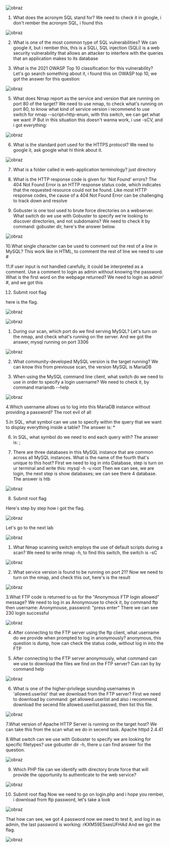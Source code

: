 ![obraz](https://github.com/Anogota/You-need-to-walk-before-you-can-run/assets/143951834/8ccfeabd-6654-4e8a-89f4-c3393769a709)

1. What does the acronym SQL stand for?
We need to check it in google, i don't rember the acronym SQL, i found this 

![obraz](https://github.com/Anogota/You-need-to-walk-before-you-can-run/assets/143951834/d11dea70-6748-4e21-b8a4-8da8298df13f)

2. What is one of the most common type of SQL vulnerabilities? 
We can google it, but i rember this, this is a SQLi, SQL injection (SQLi) is a web security vulnerability that allows an attacker to interfere with the queries that an application makes to its database

4. What is the 2021 OWASP Top 10 classification for this vulnerability? 
Let's go search something about it, i found this on OWASP top 10, we got the answer for this question:

![obraz](https://github.com/Anogota/You-need-to-walk-before-you-can-run/assets/143951834/7db194aa-0892-4d38-9ff1-47e4ad39c42e)

5. What does Nmap report as the service and version that are running on port 80 of the target? 
We need to use nmap, to check what's running on port 80, to know what kind of service version i recommend to use switch for nmap --script=http-enum, with this switch, we can get what we want :P But in this situation this doesn't wanna work, i use -sCV, and i got everything:

![obraz](https://github.com/Anogota/You-need-to-walk-before-you-can-run/assets/143951834/3359508c-2470-4a82-aaf6-6564be4cd1bd)

6. What is the standard port used for the HTTPS protocol?
We need to google it, ask google what hi think about it.

![obraz](https://github.com/Anogota/You-need-to-walk-before-you-can-run/assets/143951834/d5dd4ee0-9215-48a7-bb6c-1079ecabf73b)

7. What is a folder called in web-application terminology? 
just directory

8. What is the HTTP response code is given for 'Not Found' errors? 
The 404 Not Found Error is an HTTP response status code, which indicates that the requested resource could not be found. Like most HTTP response codes, the cause of a 404 Not Found Error can be challenging to track down and resolve

9. Gobuster is one tool used to brute force directories on a webserver. What switch do we use with Gobuster to specify we're looking to discover directories, and not subdomains? 
We need to check it by command: gobuster dir, here's the answer below.

![obraz](https://github.com/Anogota/You-need-to-walk-before-you-can-run/assets/143951834/fbd677e1-c637-4e68-a1ca-2bfe8b2991ed)

10.What single character can be used to comment out the rest of a line in MySQL? 
This work like in HTML, to comment the rest of line we need to use #

11.If user input is not handled carefully, it could be interpreted as a comment. Use a comment to login as admin without knowing the password. What is the first word on the webpage returned? 
We need to login as admin' #, and we got this

12. Submit root flag 

here is the flag.

![obraz](https://github.com/Anogota/You-need-to-walk-before-you-can-run/assets/143951834/ece7eedb-5eb7-4d3b-9662-2db17108b6eb)


![obraz](https://github.com/Anogota/You-need-to-walk-before-you-can-run/assets/143951834/7acfd89b-cce5-40b9-bf60-1b394b11b0f3)

1. During our scan, which port do we find serving MySQL? 
Let's turn on the nmap, and check what's running on the server.
And we got the answer, mysql running on port 3306

![obraz](https://github.com/Anogota/You-need-to-walk-before-you-can-run/assets/143951834/46e57ba3-61c3-41da-8f91-c01df5482c40)

2. What community-developed MySQL version is the target running? 
We can know this from previouse scan, the version MySQL is MariaDB

3. When using the MySQL command line client, what switch do we need to use in order to specify a login username? 
We need to check it, by command mariandb --help

![obraz](https://github.com/Anogota/You-need-to-walk-before-you-can-run/assets/143951834/08068c7b-310e-4145-8f72-679c683aabf0)

4.Which username allows us to log into this MariaDB instance without providing a password? 
The root evil of all

5.In SQL, what symbol can we use to specify within the query that we want to display everything inside a table? 
The answer is: *

6. In SQL, what symbol do we need to end each query with? 
The answer is: ;

7. There are three databases in this MySQL instance that are common across all MySQL instances. What is the name of the fourth that's unique to this host? 
FIrst we need to log in into Database, step is turn on ur terminal and write this: mysql -h <IP> -u root
Then we can see, we are login, the next step is show databases; we can see there 4 database. The answer is htb

![obraz](https://github.com/Anogota/You-need-to-walk-before-you-can-run/assets/143951834/b88ad9c4-b3ae-4803-ade6-9ba3f9a0d337)

8. Submit root flag 

Here's step by step how i got the flag.

![obraz](https://github.com/Anogota/You-need-to-walk-before-you-can-run/assets/143951834/22bd081d-caa7-4ccb-af05-a92abacab3de)


Let's go to the next lab

![obraz](https://github.com/Anogota/You-need-to-walk-before-you-can-run/assets/143951834/55f1d64f-788f-44ae-9fdc-ebf4dc4c01fb)

1. What Nmap scanning switch employs the use of default scripts during a scan? 
We need to write nmap -h, to find this switch, the switch is -sC

![obraz](https://github.com/Anogota/You-need-to-walk-before-you-can-run/assets/143951834/1836712c-4652-4dc4-850e-29c0f7c820d2)

2. What service version is found to be running on port 21? 
Now we need to turn on the nmap, and check this out, here's is the result

![obraz](https://github.com/Anogota/You-need-to-walk-before-you-can-run/assets/143951834/82e17b65-b63d-41dc-a0ef-a0d53a737682)

3.What FTP code is returned to us for the "Anonymous FTP login allowed" message? 
We need to log in as Anonymouse to check it, by command ftp <ip> then username: Anonymouse, password: "press enter"
There we can see 230 login successful

![obraz](https://github.com/Anogota/You-need-to-walk-before-you-can-run/assets/143951834/455d9ba7-ccd8-47bc-a37c-0716a27c84bc)

4. After connecting to the FTP server using the ftp client, what username do we provide when prompted to log in anonymously? 
anonymous, this question is dump, how can check the status code, without log in into the FTP

5. After connecting to the FTP server anonymously, what command can we use to download the files we find on the FTP server? 
Can can by by command help

![obraz](https://github.com/Anogota/You-need-to-walk-before-you-can-run/assets/143951834/32b05eb2-7fe6-4254-a18f-ccf752edbee7)

6. What is one of the higher-privilege sounding usernames in 'allowed.userlist' that we download from the FTP server? 
First we need to download by command: get allowed.userlist and also i recommend download the secend file allowed.userlist.passwd, then list this file.

![obraz](https://github.com/Anogota/You-need-to-walk-before-you-can-run/assets/143951834/630e2de2-7f3a-4bd4-95b6-09cd46e80717)

7.What version of Apache HTTP Server is running on the target host? 
We can take this from the scan what we do in secend task. Apache httpd 2.4.41

8.What switch can we use with Gobuster to specify we are looking for specific filetypes? 
use gobuster dir -h, there u can find answer for the question.

![obraz](https://github.com/Anogota/You-need-to-walk-before-you-can-run/assets/143951834/6338b986-12bd-4785-a142-54b01b8bdae4)

9. Which PHP file can we identify with directory brute force that will provide the opportunity to authenticate to the web service? 

![obraz](https://github.com/Anogota/You-need-to-walk-before-you-can-run/assets/143951834/4ec7df6e-155c-4ae5-9ba1-e5042b2da26b)

10. Submit root flag
Now we need to go on login.php and i hope you rember, i download from ftp password, let's take a look 

![obraz](https://github.com/Anogota/You-need-to-walk-before-you-can-run/assets/143951834/19cc65d3-6dd3-44fb-8263-2226a5839437)

That how can see, we got 4 password now we need to test it, and log in as admin, the last password is working: rKXM59ESxesUFHAd
And we got the flag.

![obraz](https://github.com/Anogota/You-need-to-walk-before-you-can-run/assets/143951834/764a8606-0108-4857-87e2-d75578fe0759)
